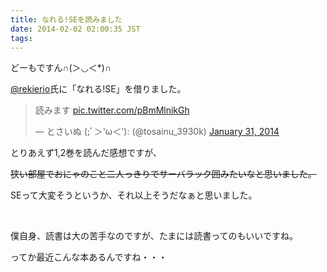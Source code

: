 ```yaml
---
title: なれる!SEを読みました
date: 2014-02-02 02:00:35 JST
tags:
---
```

どーもですん∩(＞◡＜*)∩

<a href="https://twitter.com/rekierio">@rekierio</a>氏に「なれる!SE」を借りました。

<blockquote class="twitter-tweet" lang="en"><p>読みます <a href="http://t.co/pBmMlnikGh">pic.twitter.com/pBmMlnikGh</a></p>&mdash; とさいぬ (;ﾞ＞&#39;ω＜&#39;): (@tosainu_3930k) <a href="https://twitter.com/tosainu_3930k/statuses/429165400094289921">January 31, 2014</a></blockquote>
<script async src="//platform.twitter.com/widgets.js" charset="utf-8"></script>

とりあえず1,2巻を読んだ感想ですが、

<del>狭い部屋でおにゃのこと二人っきりでサーバラック囲みたいなと思いました。</del>

SEって大変そうというか、それ以上そうだなぁと思いました。

&nbsp;

僕自身、読書は大の苦手なのですが、たまには読書ってのもいいですね。

ってか最近こんな本あるんですね・・・
